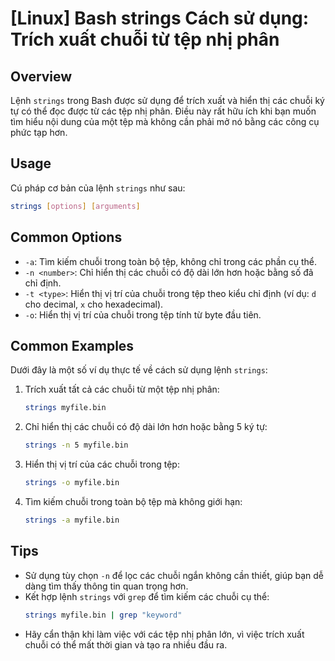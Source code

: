 # [Linux] Bash strings Cách sử dụng: Trích xuất chuỗi từ tệp nhị phân

## Overview
Lệnh `strings` trong Bash được sử dụng để trích xuất và hiển thị các chuỗi ký tự có thể đọc được từ các tệp nhị phân. Điều này rất hữu ích khi bạn muốn tìm hiểu nội dung của một tệp mà không cần phải mở nó bằng các công cụ phức tạp hơn.

## Usage
Cú pháp cơ bản của lệnh `strings` như sau:

```bash
strings [options] [arguments]
```

## Common Options
- `-a`: Tìm kiếm chuỗi trong toàn bộ tệp, không chỉ trong các phần cụ thể.
- `-n <number>`: Chỉ hiển thị các chuỗi có độ dài lớn hơn hoặc bằng số đã chỉ định.
- `-t <type>`: Hiển thị vị trí của chuỗi trong tệp theo kiểu chỉ định (ví dụ: `d` cho decimal, `x` cho hexadecimal).
- `-o`: Hiển thị vị trí của chuỗi trong tệp tính từ byte đầu tiên.

## Common Examples
Dưới đây là một số ví dụ thực tế về cách sử dụng lệnh `strings`:

1. Trích xuất tất cả các chuỗi từ một tệp nhị phân:
   ```bash
   strings myfile.bin
   ```

2. Chỉ hiển thị các chuỗi có độ dài lớn hơn hoặc bằng 5 ký tự:
   ```bash
   strings -n 5 myfile.bin
   ```

3. Hiển thị vị trí của các chuỗi trong tệp:
   ```bash
   strings -o myfile.bin
   ```

4. Tìm kiếm chuỗi trong toàn bộ tệp mà không giới hạn:
   ```bash
   strings -a myfile.bin
   ```

## Tips
- Sử dụng tùy chọn `-n` để lọc các chuỗi ngắn không cần thiết, giúp bạn dễ dàng tìm thấy thông tin quan trọng hơn.
- Kết hợp lệnh `strings` với `grep` để tìm kiếm các chuỗi cụ thể:
  ```bash
  strings myfile.bin | grep "keyword"
  ```
- Hãy cẩn thận khi làm việc với các tệp nhị phân lớn, vì việc trích xuất chuỗi có thể mất thời gian và tạo ra nhiều đầu ra.